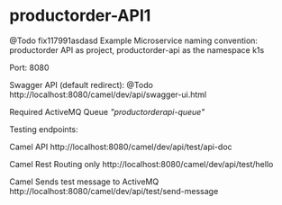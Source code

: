 # productorder-API1

@Todo
fix117991asdasd
Example Microservice naming convention: productorder API as project, productorder-api as the namespace k1s

Port: 8080

Swagger API (default redirect):
@Todo
http://localhost:8080/camel/dev/api/swagger-ui.html

Required ActiveMQ Queue _"productorderapi-queue"_  

Testing endpoints:

Camel API
http://localhost:8080/camel/dev/api/test/api-doc

Camel Rest Routing only
http://localhost:8080/camel/dev/api/test/hello

Camel Sends test message to ActiveMQ
http://localhost:8080/camel/dev/api/test/send-message
